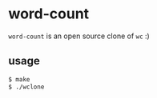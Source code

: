 # word-count

`word-count` is an open source clone of `wc` :)

## usage
```bash
$ make
$ ./wclone
```
